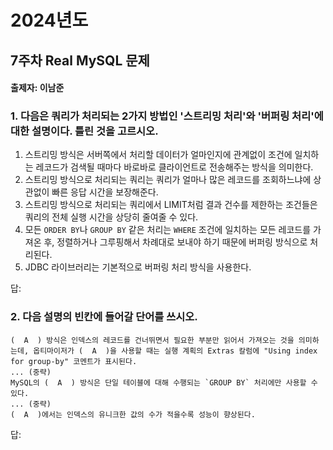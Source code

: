 # 2024년도
## 7주차 Real MySQL 문제
#### 출제자: 이남준

### 1. 다음은 쿼리가 처리되는 2가지 방법인 '스트리밍 처리'와 '버퍼링 처리'에 대한 설명이다. 틀린 것을 고르시오.
1. 스트리밍 방식은 서버쪽에서 처리할 데이터가 얼마인지에 관계없이 조건에 일치하는 레코드가 검색될 때마다 바로바로 클라이언트로 전송해주는 방식을 의미한다.
2. 스트리밍 방식으로 처리되는 쿼리는 쿼리가 얼마나 많은 레코드를 조회하느냐에 상관없이 빠른 응답 시간을 보장해준다.
3. 스트리밍 방식으로 처리되는 쿼리에서 LIMIT처럼 결과 건수를 제한하는 조건들은 쿼리의 전체 실행 시간을 상당히 줄여줄 수 있다.
4. 모든 `ORDER BY`나 `GROUP BY` 같은 처리는 `WHERE` 조건에 일치하는 모든 레코드를 가져온 후, 정렬하거나 그루핑해서 차례대로 보내야 하기 때문에 버퍼링 방식으로 처리된다.
5. JDBC 라이브러리는 기본적으로 버퍼링 처리 방식을 사용한다.

답: 


### 2. 다음 설명의 빈칸에 들어갈 단어를 쓰시오.
```
(  A  ) 방식은 인덱스의 레코드를 건너뛰면서 필요한 부분만 읽어서 가져오는 것을 의미하는데, 옵티마이저가 (  A  )을 사용할 때는 실행 계획의 Extras 칼럼에 "Using index for group-by" 코멘트가 표시된다.
... (중략)
MySQL의 (  A  ) 방식은 단일 테이블에 대해 수행되는 `GROUP BY` 처리에만 사용할 수 있다.
... (중략)
(  A  )에서는 인덱스의 유니크한 값의 수가 적을수록 성능이 향상된다.
```

답: 